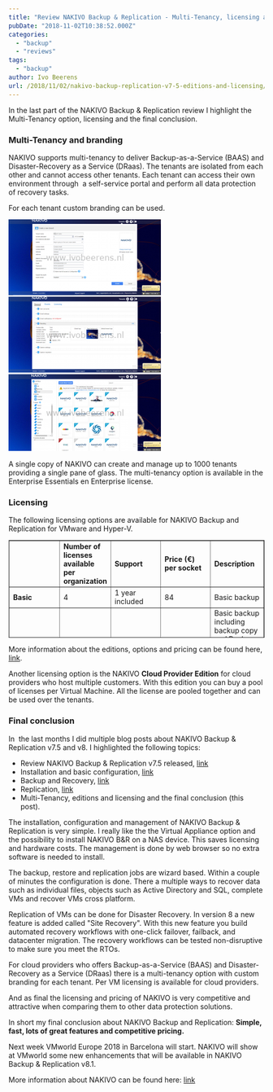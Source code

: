 ```yaml
---
title: "Review NAKIVO Backup & Replication - Multi-Tenancy, licensing and conclusion"
pubDate: "2018-11-02T10:38:52.000Z"
categories: 
  - "backup"
  - "reviews"
tags: 
  - "backup"
author: Ivo Beerens
url: /2018/11/02/nakivo-backup-replication-v7-5-editions-and-licensing/
---
```


In the last part of the NAKIVO Backup & Replication review I highlight the Multi-Tenancy option, licensing and the final conclusion.

### **Multi-Tenancy and branding**

NAKIVO supports multi-tenancy to deliver Backup-as-a-Service (BAAS) and Disaster-Recovery as a Service (DRaas). The tenants are isolated from each other and cannot access other tenants. Each tenant can access their own environment through  a self-service portal and perform all data protection of recovery tasks.

For each tenant custom branding can be used.

[![](images/11-300x149.png)](images/11.png) [![](images/33-300x149.png)](images/33.png) [![](images/22-300x151.png)](images/22.png)

A single copy of NAKIVO can create and manage up to 1000 tenants providing a single pane of glass. The multi-tenancy option is available in the Enterprise Essentials en Enterprise license.

### **Licensing**

The following licensing options are available for NAKIVO Backup and Replication for VMware and Hyper-V.

<table style="border-collapse: collapse; width: 100%; height: 192px;" border="1"><tbody><tr style="height: 48px;"><td style="width: 20%; height: 48px;"></td><td style="width: 20%; height: 48px;"><strong>Number of licenses available per&nbsp; organization</strong></td><td style="width: 20%; height: 48px;"><strong>Support</strong></td><td style="width: 20%; height: 48px;"><strong>Price (€) per socket</strong></td><td style="width: 20%; height: 48px;"><strong>Description</strong></td></tr><tr style="height: 24px;"><td style="width: 20%; height: 24px;"><strong>Basic</strong></td><td style="width: 20%; height: 24px;">4</td><td style="width: 20%; height: 24px;">1 year included</td><td style="width: 20%; height: 24px;">84</td><td style="width: 20%; height: 24px;">Basic backup</td></tr><tr style="height: 24px;"><td style="width: 20%; height: 24px;"><strong>PRO Essentials</strong></td><td style="width: 20%; height: 24px;">From 2 to 6</td><td style="width: 20%; height: 24px;">1 year included</td><td style="width: 20%; height: 24px;">169</td><td style="width: 20%; height: 24px;">Basic backup including backup copy and Backup to Cloud services for small environments up to 6 socket licenses.</td></tr><tr style="height: 48px;"><td style="width: 20%; height: 48px;"><strong>Enterprise Essentials</strong></td><td style="width: 20%; height: 48px;">From 2 to 6</td><td style="width: 20%; height: 48px;">1 year included</td><td style="width: 20%; height: 48px;">249</td><td style="width: 20%; height: 48px;">All the backup options are included such as Disaster Recovery and Multi-Tenancy (BAAS and DRaaS) for small environments up to 6 socket licenses..</td></tr><tr style="height: 24px;"><td style="width: 20%; height: 24px;"><strong>Pro</strong></td><td style="width: 20%; height: 24px;">Unlimited</td><td style="width: 20%; height: 24px;">1 year included</td><td style="width: 20%; height: 24px;">329</td><td style="width: 20%; height: 24px;">Same as the Pro Essentials edition with unlimited licenses.</td></tr><tr style="height: 24px;"><td style="width: 20%; height: 24px;"><strong>Enterprise</strong></td><td style="width: 20%; height: 24px;">Unlimited</td><td style="width: 20%; height: 24px;">1 year included</td><td style="width: 20%; height: 24px;">Request price</td><td style="width: 20%; height: 24px;">Same as the Enterprise Essentials edition with unlimited licenses.</td></tr></tbody></table>

More information about the editions, options and pricing can be found here, [link](https://www.nakivo.com/how-to-buy/VMware-hyper-v-pricing/).

Another licensing option is the NAKIVO **Cloud Provider Edition** for cloud providers who host multiple customers. With this edition you can buy a pool of licenses per Virtual Machine. All the license are pooled together and can be used over the tenants.

### **Final conclusion**

In  the last months I did multiple blog posts about NAKIVO Backup & Replication v7.5 and v8. I highlighted the following topics:

- Review NAKIVO Backup & Replication v7.5 released, [link](https://www.ivobeerens.nl/2018/08/01/nakivo-backup-replication-v7-5-released/)
- Installation and basic configuration, [link](https://www.ivobeerens.nl/2018/08/03/nakivo-backup-replication-v7-5-installation/)
- Backup and Recovery, [link](https://www.ivobeerens.nl/2018/08/16/review-nakivo-backup-replication-v7-5-backup-and-recovery/)
- Replication, [link](https://www.ivobeerens.nl/2018/08/23/review-nakivo-backup-replication-v7-5-replication/)
- Multi-Tenancy, editions and licensing and the final conclusion (this post).

The installation, configuration and management of NAKIVO Backup & Replication is very simple. I really like the the Virtual Appliance option and the possibility to install NAKIVO B&R on a NAS device. This saves licensing and hardware costs. The management is done by web browser so no extra software is needed to install.

The backup, restore and replication jobs are wizard based. Within a couple of minutes the configuration is done. There a multiple ways to recover data such as individual files, objects such as Active Directory and SQL, complete VMs and recover VMs cross platform.

Replication of VMs can be done for Disaster Recovery. In version 8 a new feature is added called "Site Recovery". With this new feature you build automated recovery workflows with one-click failover, failback, and datacenter migration. The recovery workflows can be tested non-disruptive to make sure you meet the RTOs.

For cloud providers who offers Backup-as-a-Service (BAAS) and Disaster-Recovery as a Service (DRaas) there is a multi-tenancy option with custom branding for each tenant. Per VM licensing is available for cloud providers.

And as final the licensing and pricing of NAKIVO is very competitive and attractive when comparing them to other data protection solutions.

In short my final conclusion about NAKIVO Backup and Replication: **Simple, fast, lots of great features and competitive pricing.**

Next week VMworld Europe 2018 in Barcelona will start. NAKIVO will show at VMworld some new enhancements that will be available in NAKIVO Backup & Replication v8.1.

More information about NAKIVO can be found here: [link](https://www.nakivo.com)